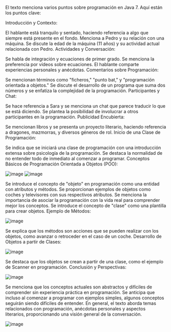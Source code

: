 
El texto menciona varios puntos sobre programación en Java 7. Aquí están los puntos clave:

Introducción y Contexto:

El hablante está tranquilo y sentado, haciendo referencia a algo que siempre está presente en el fondo.
Menciona a Pedro y su relación con una máquina.
Se discute la edad de la máquina (11 años) y su actividad actual relacionada con Pedro.
Actividades y Conversación:

Se habla de integración y ecuaciones de primer grado.
Se menciona la preferencia por vídeos sobre ecuaciones.
El hablante comparte experiencias personales y anécdotas.
Comentarios sobre Programación:

Se mencionan términos como "ficheros," "punto bat," y "programación orientada a objetos."
Se discute el desarrollo de un programa que suma dos números y se enfatiza la complejidad de la programación.
Participantes y Chat:

Se hace referencia a Sara y se menciona un chat que parece traducir lo que se está diciendo.
Se plantea la posibilidad de involucrar a otros participantes en la programación.
Publicidad Encubierta:

Se mencionan libros y se presenta un proyecto literario, haciendo referencia a dragones, mazmorras, y diversos géneros de rol.
Inicio de una Clase de Programación:

Se indica que se iniciará una clase de programación con una introducción extensa sobre psicología de la programación.
Se destaca la normalidad de no entender todo de inmediato al comenzar a programar.
Conceptos Básicos de Programación Orientada a Objetos (POO):

![image](https://github.com/rolando1803/Java1/assets/55965131/97eb9261-eb09-4430-95d5-e334a483a31f)
![image](https://github.com/rolando1803/Java1/assets/55965131/b5e0a031-0cd4-4436-b923-558e59417b5f)


Se introduce el concepto de "objeto" en programación como una entidad con atributos y métodos.
Se proporcionan ejemplos de objetos como coches y televisores con sus respectivos atributos.
Se menciona la importancia de asociar la programación con la vida real para comprender mejor los conceptos.
Se introduce el concepto de "clase" como una plantilla para crear objetos.
Ejemplo de Métodos:

![image](https://github.com/rolando1803/Java1/assets/55965131/e352f339-bbd4-42dc-8915-745c3880d745)

Se explica que los métodos son acciones que se pueden realizar con los objetos, como avanzar o retroceder en el caso de un coche.
Desarrollo de Objetos a partir de Clases:

![image](https://github.com/rolando1803/Java1/assets/55965131/9425d28f-9694-4693-a6fd-84b477ef3872)

Se destaca que los objetos se crean a partir de una clase, como el ejemplo de Scanner en programación.
Conclusión y Perspectivas:

![image](https://github.com/rolando1803/Java1/assets/55965131/007251fd-f67e-4859-871d-a4450d0c716b)

Se menciona que los conceptos actuales son abstractos y difíciles de comprender sin experiencia práctica en programación.
Se anticipa que incluso al comenzar a programar con ejemplos simples, algunos conceptos seguirán siendo difíciles de entender.
En general, el texto aborda temas relacionados con programación, anécdotas personales y aspectos literarios, proporcionando una visión general de la conversación.

![image](https://github.com/rolando1803/Java1/assets/55965131/83ed90d2-cc01-41a4-8fb9-408e981cc219)


